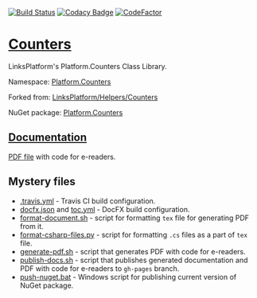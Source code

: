 [![Build Status](https://travis-ci.com/linksplatform/Counters.svg?branch=master)](https://travis-ci.com/linksplatform/Counters)
[![Codacy Badge](https://api.codacy.com/project/badge/Grade/ea4406f2974c4d509526f124ef117c4a)](https://www.codacy.com/app/drakonard/Counters?utm_source=github.com&amp;utm_medium=referral&amp;utm_content=linksplatform/Counters&amp;utm_campaign=Badge_Grade)
[![CodeFactor](https://www.codefactor.io/repository/github/linksplatform/Counters/badge)](https://www.codefactor.io/repository/github/linksplatform/Counters)

# [Counters](https://github.com/linksplatform/Counters)

LinksPlatform's Platform.Counters Class Library.

Namespace: [Platform.Counters](https://linksplatform.github.io/Counters/api/Platform.Counters.html)

Forked from: [LinksPlatform/Helpers/Counters](https://github.com/linksplatform/Helpers/tree/e27f7586f8015cad596b6aa3c2df2ac2a3dadb60/Counters)

NuGet package: [Platform.Counters](https://www.nuget.org/packages/Platform.Counters)

## [Documentation](https://linksplatform.github.io/Counters)
[PDF file](https://linksplatform.github.io/Counters/Platform.Counters.pdf) with code for e-readers.

## Mystery files
*   [.travis.yml](https://github.com/linksplatform/Counters/blob/master/.travis.yml) - Travis CI build configuration.
*   [docfx.json](https://github.com/linksplatform/Counters/blob/master/docfx.json) and [toc.yml](https://github.com/linksplatform/Counters/blob/master/toc.yml) - DocFX build configuration.
*   [format-document.sh](https://github.com/linksplatform/Counters/blob/master/format-document.sh) - script for formatting `tex` file for generating PDF from it.
*   [format-csharp-files.py](https://github.com/linksplatform/Counters/blob/master/format-csharp-files.py) - script for formatting `.cs` files as a part of `tex` file.
*   [generate-pdf.sh](https://github.com/linksplatform/Counters/blob/master/generate-pdf.sh) - script that generates PDF with code for e-readers.
*   [publish-docs.sh](https://github.com/linksplatform/Counters/blob/master/publish-docs.sh) - script that publishes generated documentation and PDF with code for e-readers to `gh-pages` branch.
*   [push-nuget.bat](https://github.com/linksplatform/Counters/blob/master/push-nuget.bat) - Windows script for publishing current version of NuGet package.